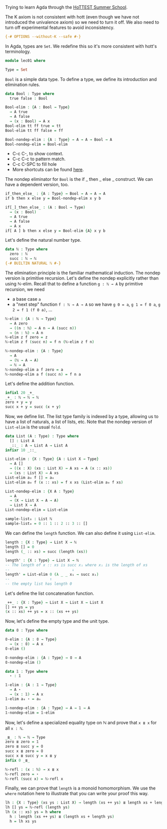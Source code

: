 Trying to learn Agda through the [HoTTEST Summer School](https://github.com/martinescardo/HoTTEST-Summer-School).

The K axiom is not consistent with hott (even though we have not introduced the univalence axiom) so we need to turn it off. We also need to turn off experimental features to avoid inconsistency.
```agda
{-# OPTIONS --without-K --safe #-} 
```
In Agda, types are `Set`. We redefine this so it's more consistent with hott's terminology.
```agda
module lec01 where

Type = Set
```

`Bool` is a simple data type. To define a type, we define its introduction and elimination rules.
```agda
data Bool : Type where
  true false : Bool

Bool-elim : {A : Bool → Type}
  → A true
  → A false
  → (x : Bool) → A x
Bool-elim tt ff true = tt
Bool-elim tt ff false = ff

Bool-nondep-elim : {A : Type} → A → A → Bool → A
Bool-nondep-elim = Bool-elim
```

- C-c C-, to show context.
- C-c C-c to pattern match.
- C-c C-SPC to fill hole
- More shortcuts can be found [here](https://agda.readthedocs.io/en/latest/tools/emacs-mode.html).

The nondep eliminator for `Bool` is the if _ then _ else _ construct. We can have a dependent version, too.
```agda
if_then_else_ : {A : Type} → Bool → A → A → A
if b then x else y = Bool-nondep-elim x y b

if[_]_then_else_ : (A : Bool → Type)
  → (x : Bool)
  → A true
  → A false
  → A x
if[ A ] b then x else y = Bool-elim {A} x y b
```
Let's define the natural number type.
```agda
data ℕ : Type where
  zero : ℕ
  succ : ℕ → ℕ
{-# BUILTIN NATURAL ℕ #-}
```

The elimination principle is the familiar mathematical induction. The nondep version is primitive recursion. Let's define the nondep explicitly rather than using ℕ-elim.
Recall that to define a function `g : ℕ → A` by primitive recursion, we need
- a base case `a`
- a "next step" function `f : ℕ → A → A`
so we have `g 0 = a`, `g 1 = f 0 a`, `g 2 = f 1 (f 0 a)`, ...
```agda
ℕ-elim : {A : ℕ → Type}
  → A zero
  → ((n : ℕ) → A n → A (succ n))
  → (n : ℕ) → A n
ℕ-elim z f zero = z
ℕ-elim z f (succ n) = f n (ℕ-elim z f n)

ℕ-nondep-elim : {A : Type}
  → A
  → (ℕ → A → A)
  → ℕ → A
ℕ-nondep-elim a f zero = a
ℕ-nondep-elim a f (succ n) = f n a
```

Let's define the addition function.
```agda
infixl 20 _+_
_+_ : ℕ → ℕ → ℕ
zero + y = y
succ x + y = succ (x + y)
```

Now, we define list. The list type family is indexed by a type, allowing us to have a list of naturals, a list of lists, etc.
Note that the nondep version of `List-elim` is the usual `fold`. 
```agda
data List (A : Type) : Type where
  [] : List A
  _::_ : A → List A → List A
infixr 10 _::_

List-elim : {X : Type} {A : List X → Type}
  → A []
  → ((x : X) (xs : List X) → A xs → A (x :: xs))
  → (xs : List X) → A xs
List-elim a₀ f [] = a₀
List-elim a₀ f (x :: xs) = f x xs (List-elim a₀ f xs)

List-nondep-elim : {X A : Type}
  → A
  → (X → List X → A → A)
  → List X → A
List-nondep-elim = List-elim

sample-list₀ : List ℕ
sample-list₀ = 0 :: 1 :: 2 :: 3 :: []
```

We can define the `length` function. We can also define it using `List-elim`.
```agda
length : {X : Type} → List X → ℕ
length [] = 0
length (_ :: xs) = succ (length (xs))

length' : {X : Type} → List X → ℕ
-- The length of x :: xs is succ x₁ where x₁ is the length of xs
--                            ↓
length' = List-elim 0 (λ _ _ x₁ → succ x₁)
--                  ↑
-- the empty list has length 0
```

Let's define the list concatenation function.
```agda
_++_ : {X : Type} → List X → List X → List X
[] ++ ys = ys
(x :: xs) ++ ys = x :: (xs ++ ys)
```

Now, let's define the empty type and the unit type.
```agda
data 𝟘 : Type where

𝟘-elim : {A : 𝟘 → Type}
  → (x : 𝟘) → A x
𝟘-elim ()

𝟘-nondep-elim : {A : Type} → 𝟘 → A
𝟘-nondep-elim ()

data 𝟙 : Type where
  ⋆ : 𝟙

𝟙-elim : {A : 𝟙 → Type}
  → A ⋆
  → (x : 𝟙) → A x
𝟙-elim a₀ ⋆ = a₀

𝟙-nondep-elim : {A : Type} → A → 𝟙 → A
𝟙-nondep-elim = 𝟙-elim
```

Now, let's define a specialized equality type on ℕ and prove that `x ≣ x` for all `x : ℕ`.
```agda
_≣_ : ℕ → ℕ → Type
zero ≣ zero = 𝟙
zero ≣ succ y = 𝟘
succ x ≣ zero = 𝟘
succ x ≣ succ y = x ≣ y
infix 0 _≣_

ℕ-refl : (x : ℕ) → x ≣ x
ℕ-refl zero = ⋆
ℕ-refl (succ x) = ℕ-refl x
```

Finally, we can prove that `length` is a monoid homomorphism. We use the `where` notation here to illustrate that you can write your proof this way.
```agda
lh : {X : Type} (xs ys : List X) → length (xs ++ ys) ≣ length xs + length ys
lh [] ys = ℕ-refl (length ys)
lh (x :: xs) ys = h where
  h : length (xs ++ ys) ≣ (length xs + length ys)
  h = lh xs ys
```
